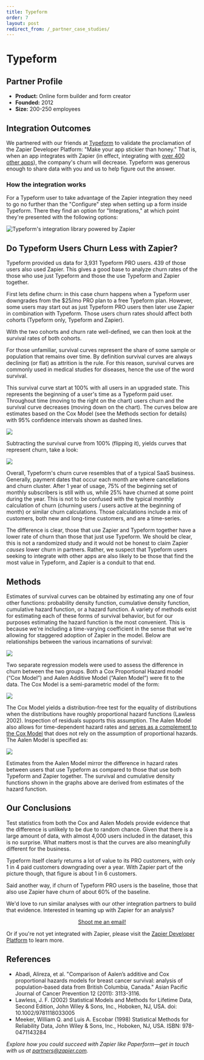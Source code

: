```yaml
---
title: Typeform
order: 7
layout: post
redirect_from: /_partner_case_studies/
---
```


# Typeform

## Partner Profile

- **Product:** Online form builder and form creator
- **Founded:** 2012
- **Size:** 200-250 employees

## Integration Outcomes

We partnered with our friends at [Typeform](http://typeform.com) to validate the proclamation of the Zapier Developer Platform: "Make your app stickier than honey." That is, when an app integrates with Zapier (in effect, integrating with [over 400 other apps]()), the company's churn will decrease. Typeform was generous enough to share data with you and us to help figure out the answer.

### How the integration works

For a Typeform user to take advantage of the Zapier integration they need to go no further than the "Configure" step when setting up a form inside Typeform. There they find an option for "Integrations," at which point they're presented with the following options:

![Typeform's integration library powered by Zapier](
https://zapier.cachefly.net/storage/photos/3e56ea81261edd1215f12d9a70b89f7f.png)

## Do Typeform Users Churn Less with Zapier?

Typeform provided us data for 3,931 Typeform PRO users. 439 of those users also used Zapier. This gives a good base to analyze churn rates of the those who use just Typeform and those the use Typeform and Zapier together.

First lets define churn: in this case churn happens when a Typeform user downgrades from the $25/mo PRO plan to a free Typeform plan. However, some users may start out as just Typeform PRO users then later use Zapier in combination with Typeform. Those users churn rates should affect both cohorts (Typeform only, Typeform and Zapier).

With the two cohorts and churn rate well-defined, we can then look at the survival rates of both cohorts.

For those unfamiliar, survival curves represent the share of some sample or population that remains over time. By definition survival curves are always declining (or flat) as attrition is the rule.  For this reason, survival curves are commonly used in medical studies for diseases, hence the use of the word survival. 

This survival curve start at 100% with all users in an upgraded state. This represents the beginning of a user's time as a Typeform paid user. Throughout time (moving to the right on the chart) users churn and the survival curve decreases (moving down on the chart). The curves below are estimates based on the Cox Model (see the Methods section for details) with 95% confidence intervals shown as dashed lines.

![](https://zapier.cachefly.net/storage/photos/2027d88fabe1d3328c7e71661872341d.png)

Subtracting the survival curve from 100% (flipping it), yields curves that represent churn, take a look:

![](https://zapier.cachefly.net/storage/photos/3fc529b53830d5bde37c8c6a175ed2aa.png)

Overall, Typeform's churn curve resembles that of a typical SaaS business. Generally, payment dates that occur each month are where cancellations and churn cluster. After 1 year of usage, 75% of the beginning set of monthly subscribers is still with us, while 25% have churned at some point during the year. This is not to be confused with the typical monthly calculation of churn (churning users /  users active at the beginning of month) or similar churn calculations. Those calculations include a mix of customers, both new and long-time customers, and are a time-series.

The difference is clear, those that use Zapier and Typeform together have a lower rate of churn than those that just use Typeform. We should be clear, this is not a randomized study and it would not be honest to claim Zapier <i>causes</i> lower churn in partners. Rather, we suspect that Typeform users seeking to integrate with other apps are also likely to be those that find the most value in Typeform, and Zapier is a conduit to that end.

## Methods

Estimates of survival curves can be obtained by estimating any one of four other functions: probability density function, cumulative density function, cumulative hazard function, or a hazard function. A variety of methods exist for estimating each of these forms of survival behavior, but for our purposes estimating the hazard function is the most convenient.  This is because we're including a time-varying coefficient in the sense that we're allowing for staggered adoption of Zapier in the model. Below are relationships between the various incarnations of survival:

![](https://zapier.cachefly.net/storage/photos/54da96685cec3ce644bc2dcacb36c28c.png)

Two separate regression models were used to assess the difference in churn between the two groups.  Both a Cox Proportional Hazard model (“Cox Model”) and Aalen Additive Model (“Aalen Model”) were fit to the data.  The Cox Model is a semi-parametric model of the form:

![](https://zapier.cachefly.net/storage/photos/68f38c3b7b35698bc9f33032b837e588.png)

The Cox Model yields a distribution-free test for the equality of distributions when the distributions have roughly proportional hazard functions (Lawless 2002).  Inspection of residuals supports this assumption.  The Aalen Model also allows for time-dependent hazard rates and [serves as a complement to the Cox Model](http://www.ncbi.nlm.nih.gov/pubmed/22393999) that does not rely on the assumption of proportional hazards.  The Aalen Model is specified as: 

![](https://zapier.cachefly.net/storage/photos/a194b70e1f33cb517d6852c63898a72a.png)

Estimates from the Aalen Model mirror the difference in hazard rates between users that use Typeform as compared to those that use both Typeform and Zapier together. The survival and cumulative density functions shown in the graphs above are derived from estimates of the hazard function.

## Our Conclusions

Test statistics from both the Cox and Aalen Models provide evidence that the difference is unlikely to be due to random chance.  Given that there is a large amount of data, with almost 4,000 users included in the dataset, this is no surprise.  What matters most is that the curves are also meaningfully different for the business.

Typeform itself clearly returns a lot of value to its PRO customers, with only 1 in 4 paid customers downgrading over a year. With Zapier part of the picture though, that figure is about 1 in 6 customers.

Said another way, if churn of Typeform PRO users is the baseline, those that also use Zapier have churn of about 60% of the baseline.

We'd love to run similar analyses with our other integration partners to build that evidence. Interested in teaming up with Zapier for an analysis?
<p style="text-align:center"><a class="pill-button mongo orange" style="margin: 10px;" href="mailto:chris.peters@zapier.com">Shoot me an email!</a></p>

Or if you're not yet integrated with Zapier, please visit the [Zapier Developer Platform](https://zapier.com:443/platform) to learn more.

## References

- Abadi, Alireza, et al. "Comparison of Aalen’s additive and Cox proportional hazards models for breast cancer survival: analysis of population-based data from British Columbia, Canada." Asian Pacific Journal of Cancer Prevention 12 (2011): 3113-3116.
- Lawless, J. F. (2002) Statistical Models and Methods for Lifetime Data, Second Edition, John Wiley & Sons, Inc., Hoboken, NJ, USA. doi: 10.1002/9781118033005
- Meeker, William Q. and Luis A. Escobar (1998) Statistical Methods for Reliability Data, John Wiley & Sons, Inc., Hoboken, NJ, USA. ISBN: 978-0471143284

*Explore how you could succeed with Zapier like Paperform—get in touch with us at [partners@zapier.com](mailto:partners@zapier.com).*
